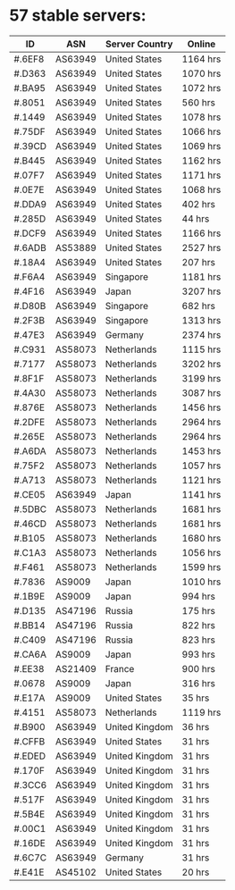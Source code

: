 # 57 stable servers:

| ID | ASN | Server Country | Online |
| ------ | ------ | ------ | ------ |
| #.6EF8 | AS63949 | United States | 1164 hrs |
| #.D363 | AS63949 | United States | 1070 hrs |
| #.BA95 | AS63949 | United States | 1072 hrs |
| #.8051 | AS63949 | United States | 560 hrs |
| #.1449 | AS63949 | United States | 1078 hrs |
| #.75DF | AS63949 | United States | 1066 hrs |
| #.39CD | AS63949 | United States | 1069 hrs |
| #.B445 | AS63949 | United States | 1162 hrs |
| #.07F7 | AS63949 | United States | 1171 hrs |
| #.0E7E | AS63949 | United States | 1068 hrs |
| #.DDA9 | AS63949 | United States | 402 hrs |
| #.285D | AS63949 | United States | 44 hrs |
| #.DCF9 | AS63949 | United States | 1166 hrs |
| #.6ADB | AS53889 | United States | 2527 hrs |
| #.18A4 | AS63949 | United States | 207 hrs |
| #.F6A4 | AS63949 | Singapore | 1181 hrs |
| #.4F16 | AS63949 | Japan | 3207 hrs |
| #.D80B | AS63949 | Singapore | 682 hrs |
| #.2F3B | AS63949 | Singapore | 1313 hrs |
| #.47E3 | AS63949 | Germany | 2374 hrs |
| #.C931 | AS58073 | Netherlands | 1115 hrs |
| #.7177 | AS58073 | Netherlands | 3202 hrs |
| #.8F1F | AS58073 | Netherlands | 3199 hrs |
| #.4A30 | AS58073 | Netherlands | 3087 hrs |
| #.876E | AS58073 | Netherlands | 1456 hrs |
| #.2DFE | AS58073 | Netherlands | 2964 hrs |
| #.265E | AS58073 | Netherlands | 2964 hrs |
| #.A6DA | AS58073 | Netherlands | 1453 hrs |
| #.75F2 | AS58073 | Netherlands | 1057 hrs |
| #.A713 | AS58073 | Netherlands | 1121 hrs |
| #.CE05 | AS63949 | Japan | 1141 hrs |
| #.5DBC | AS58073 | Netherlands | 1681 hrs |
| #.46CD | AS58073 | Netherlands | 1681 hrs |
| #.B105 | AS58073 | Netherlands | 1680 hrs |
| #.C1A3 | AS58073 | Netherlands | 1056 hrs |
| #.F461 | AS58073 | Netherlands | 1599 hrs |
| #.7836 | AS9009 | Japan | 1010 hrs |
| #.1B9E | AS9009 | Japan | 994 hrs |
| #.D135 | AS47196 | Russia | 175 hrs |
| #.BB14 | AS47196 | Russia | 822 hrs |
| #.C409 | AS47196 | Russia | 823 hrs |
| #.CA6A | AS9009 | Japan | 993 hrs |
| #.EE38 | AS21409 | France | 900 hrs |
| #.0678 | AS9009 | Japan | 316 hrs |
| #.E17A | AS9009 | United States | 35 hrs |
| #.4151 | AS58073 | Netherlands | 1119 hrs |
| #.B900 | AS63949 | United Kingdom | 36 hrs |
| #.CFFB | AS63949 | United States | 31 hrs |
| #.EDED | AS63949 | United Kingdom | 31 hrs |
| #.170F | AS63949 | United Kingdom | 31 hrs |
| #.3CC6 | AS63949 | United Kingdom | 31 hrs |
| #.517F | AS63949 | United Kingdom | 31 hrs |
| #.5B4E | AS63949 | United Kingdom | 31 hrs |
| #.00C1 | AS63949 | United Kingdom | 31 hrs |
| #.16DE | AS63949 | United Kingdom | 31 hrs |
| #.6C7C | AS63949 | Germany | 31 hrs |
| #.E41E | AS45102 | United States | 20 hrs |


